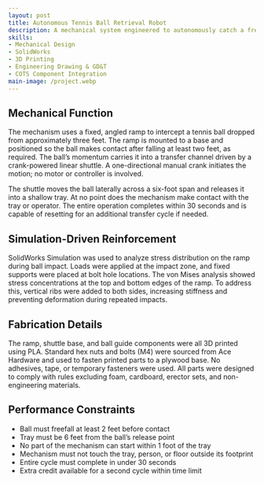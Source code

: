 ```yaml
---
layout: post
title: Autonomous Tennis Ball Retrieval Robot
description: A mechanical system engineered to autonomously catch a free-falling tennis ball and deliver it six feet into a tray within 30 seconds. Built under strict design constraints, it uses a single input to activate, operates without human contact during motion, and adheres to rules prohibiting non-engineering materials, kit-based components, and temporary fasteners. The system was developed using CAD modeling, simulation, and digital manufacturing, with custom parts designed to proper tolerancing and GD&T standards for accurate fit and function. All components were fabricated using approved methods such as 3D printing to ensure compliance and reliability.
skills: 
- Mechanical Design
- SolidWorks
- 3D Printing
- Engineering Drawing & GD&T
- COTS Component Integration
main-image: /project.webp
---
```

## Mechanical Function

The mechanism uses a fixed, angled ramp to intercept a tennis ball dropped from approximately three feet. The ramp is mounted to a base and positioned so the ball makes contact after falling at least two feet, as required. The ball’s momentum carries it into a transfer channel driven by a crank-powered linear shuttle. A one-directional manual crank initiates the motion; no motor or controller is involved.

The shuttle moves the ball laterally across a six-foot span and releases it into a shallow tray. At no point does the mechanism make contact with the tray or operator. The entire operation completes within 30 seconds and is capable of resetting for an additional transfer cycle if needed.

## Simulation-Driven Reinforcement

SolidWorks Simulation was used to analyze stress distribution on the ramp during ball impact. Loads were applied at the impact zone, and fixed supports were placed at bolt hole locations. The von Mises analysis showed stress concentrations at the top and bottom edges of the ramp. To address this, vertical ribs were added to both sides, increasing stiffness and preventing deformation during repeated impacts.

## Fabrication Details

The ramp, shuttle base, and ball guide components were all 3D printed using PLA. Standard hex nuts and bolts (M4) were sourced from Ace Hardware and used to fasten printed parts to a plywood base. No adhesives, tape, or temporary fasteners were used. All parts were designed to comply with rules excluding foam, cardboard, erector sets, and non-engineering materials.

## Performance Constraints

- Ball must freefall at least 2 feet before contact  
- Tray must be 6 feet from the ball’s release point  
- No part of the mechanism can start within 1 foot of the tray  
- Mechanism must not touch the tray, person, or floor outside its footprint  
- Entire cycle must complete in under 30 seconds  
- Extra credit available for a second cycle within time limit
